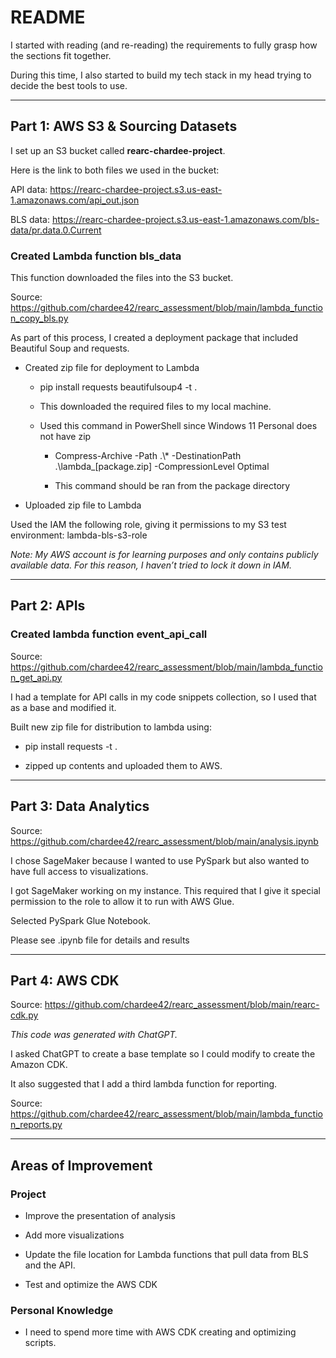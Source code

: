 
# README

I started with reading (and re-reading) the requirements to fully grasp how the sections fit together. 

During this time, I also started to build my tech stack in my head trying to decide the best tools to use. 

***

## Part 1: AWS S3 & Sourcing Datasets

I set up an S3 bucket called **rearc-chardee-project**.

Here is the link to both files we used in the bucket:

API data:
https://rearc-chardee-project.s3.us-east-1.amazonaws.com/api_out.json

BLS data:
https://rearc-chardee-project.s3.us-east-1.amazonaws.com/bls-data/pr.data.0.Current

### Created Lambda function bls_data
This function downloaded the files into the S3 bucket.

Source: https://github.com/chardee42/rearc_assessment/blob/main/lambda_function_copy_bls.py

As part of this process, I created a deployment package that included Beautiful Soup and requests.

- Created zip file for deployment to Lambda

   - pip install requests beautifulsoup4 -t .
   -    This downloaded the required files to my local machine.

   - Used this command in PowerShell since Windows 11 Personal does not have zip

      - Compress-Archive -Path .\\\* -DestinationPath .\\lambda\_[package.zip] -CompressionLevel Optimal

      -    This command should be ran from the package directory

- Uploaded zip file to Lambda

Used the IAM the following role, giving it permissions to my S3 test environment: lambda-bls-s3-role


*Note: My AWS account is for learning purposes and only contains publicly available data. For this reason, I haven’t tried to lock it down in IAM.*


***


## Part 2: APIs
### Created lambda function event_api_call

Source: https://github.com/chardee42/rearc_assessment/blob/main/lambda_function_get_api.py

I had a template for API calls in my code snippets collection, so I used that as a base and modified it.



Built new zip file for distribution to lambda using:

- pip install requests -t .

- zipped up contents and uploaded them to AWS.



***


## Part 3: Data Analytics

Source: https://github.com/chardee42/rearc_assessment/blob/main/analysis.ipynb

I chose SageMaker because I wanted to use PySpark but also wanted to have full access to visualizations.

I got SageMaker working on my instance. This required that I give it special permission to the role to allow it to run with AWS Glue. 

Selected PySpark Glue Notebook.

Please see .ipynb file for details and results


***

## Part 4: AWS CDK

Source: https://github.com/chardee42/rearc_assessment/blob/main/rearc-cdk.py

*This code was generated with ChatGPT.*

I asked ChatGPT to create a base template so I could modify to create the Amazon CDK.

It also suggested that I add a third lambda function for reporting.

Source: https://github.com/chardee42/rearc_assessment/blob/main/lambda_function_reports.py




***


## Areas of Improvement

### Project

- Improve the presentation of analysis

- Add more visualizations

- Update the file location for Lambda functions that pull data from BLS and the API.

- Test and optimize the AWS CDK



### Personal Knowledge

- I need to spend more time with AWS CDK creating and optimizing scripts.


